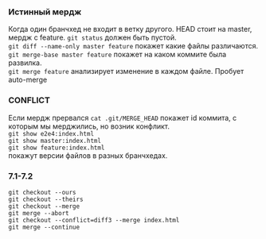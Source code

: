 ### Истинный мердж
Когда один бранчхед не входит в ветку другого. HEAD стоит на master, мердж с feature.
`git status` должен быть пустой.  
`git diff --name-only master feature` покажет какие файлы различаются.  
`git merge-base master feature` покажет на каком коммите была развилка.  
`git merge feature`  анализирует изменение в каждом файле. Пробует auto-merge  

### CONFLICT
Если мердж прервался
`cat .git/MERGE_HEAD` покажет id коммита, с которым мы мерджились, но возник конфликт.  
`git show e2e4:index.html`  
`git show master:index.html`  
`git show feature:index.html`  
покажут версии файлов в разных бранчхедах.

### 7.1-7.2
`git checkout --ours`  
`git checkout --theirs`  
`git checkout --merge`  
`git merge --abort`  
`git checkout --conflict=diff3 --merge index.html`  
`git merge --continue`  
